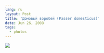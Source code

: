 ```yaml
---
lang: ru
layout: Post
title: 'Домовый воробей (Passer domesticus)'
date: Jun 26, 2008
tags:
  - photos
---
```


![](http://wow.sapegin.me/2s3v3G2o3K1t/sapegin-artem-20d-2008-05-31-504-0489.jpg)
